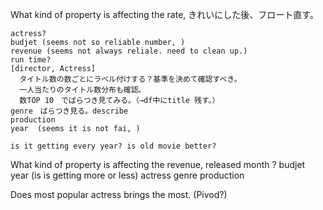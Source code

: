 

What kind of property is affecting the rate,
    きれいにした後、フロート直す。

    actress? 
    budjet (seems not so reliable number, )
    revenue (seems not always reliale. need to clean up.)
    run time?
    [director, Actress]
      タイトル数の数ごとにラベル付けする？基準を決めて確認すべき。
      一人当たりのタイトル数分布も確認。
      数TOP 10　でばらつき見てみる。（→df中にtitle 残す。）
    genre　ばらつき見る。describe 
    production
    year  (seems it is not fai, )
    
    is it getting every year? is old movie better?

What kind of property is affecting the revenue,
    released month ? 
    budjet
    year (is is getting more or less)
    actress
    genre
    production

Does most popular actress brings the most. (Pivod?)

